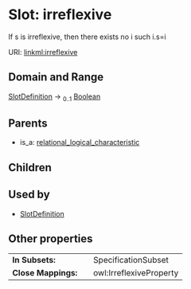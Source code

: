
# Slot: irreflexive


If s is irreflexive, then there exists no i such i.s=i

URI: [linkml:irreflexive](https://w3id.org/linkml/irreflexive)


## Domain and Range

[SlotDefinition](SlotDefinition.md) &#8594;  <sub>0..1</sub> [Boolean](Boolean.md)

## Parents

 *  is_a: [relational_logical_characteristic](relational_logical_characteristic.md)

## Children


## Used by

 * [SlotDefinition](SlotDefinition.md)

## Other properties

|  |  |  |
| --- | --- | --- |
| **In Subsets:** | | SpecificationSubset |
| **Close Mappings:** | | owl:IrreflexiveProperty |

